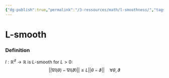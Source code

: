 ```yaml
---
{"dg-publish":true,"permalink":"/3-ressources/math/l-smoothness/","tags":["math, eth/cil/theory"],"created":"","updated":""}
---
```


# L-smooth
### Definition
$l: \mathbb{R}^d \rightarrow \mathbb{R}$ is $L$-smooth for $L >0$:
$$\lvert\lvert \nabla l(\theta) - \nabla l(\vartheta)\rvert\rvert \leq L \lvert\lvert \theta - \vartheta \rvert\rvert  \quad \forall \theta, \vartheta$$
